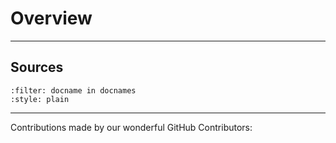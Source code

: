 # Overview

---

## Sources

```{bibliography} references.bib
:filter: docname in docnames
:style: plain
```

---

Contributions made by our wonderful GitHub Contributors: 

